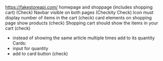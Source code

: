 https://fakestoreapi.com/
homepage and shoppage (includes shopping cart) (Check)
Navbar visible on both pages (Checkity Check)
Icon must display number of items in the cart (check)
card elements on shopping page show products (check)
Shopping cart should show the items in your cart (check)
- instead of showing the same article multiple times add to its quantity
Cards:
- input for quantity
- add to card button (check)
